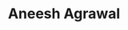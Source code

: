---
avatar: /images/people/aneesh-agrawal.jpg
avatar_small: null
bio: null
homepage: https://github.com/aneeshusa
instagram: null
linkedin: null
title: Aneesh Agrawal
twitter: null
type: guest
username: aneesh-agrawal
youtube: null
---